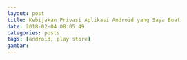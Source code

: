 ```yaml
---
layout: post
title: Kebijakan Privasi Aplikasi Android yang Saya Buat
date: 2018-02-04 08:05:49
categories: posts
tags: [android, play store]
gambar: 
---
```



